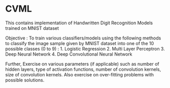 # CVML
This contains implementation of Handwritten Digit Recognition Models trained on MNIST dataset

Objective : 
  To train various classifiers/models using the following methods to classify the image sample 
  given by MNIST dataset into one of the 10 possible classes (0 to 9) :
    1. Logistic Regression
    2. Multi Layer Perceptron
    3. Deep Neural Network
    4. Deep Convolutional Neural Network

Further, 
  Exercise on various parameters (if applicable) such as number of hidden layers, type of 
  activation functions, number of convolution kernels, size of convolution kernels. Also 
  exercise on over-fitting problems with possible solutions.
